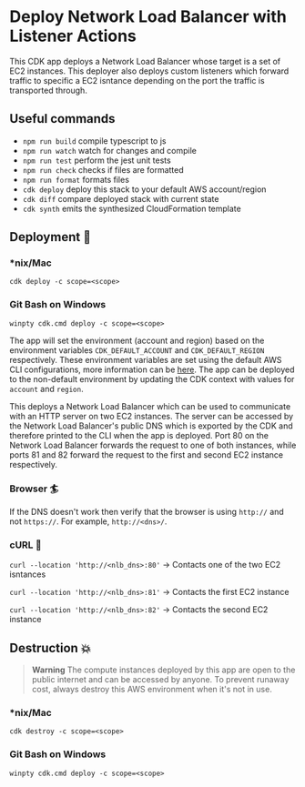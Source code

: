 # Deploy Network Load Balancer with Listener Actions

This CDK app deploys a Network Load Balancer whose target is a set of EC2 instances. This deployer also deploys custom listeners which forward traffic to specific a EC2 isntance depending on the port the traffic is transported through.

## Useful commands

- `npm run build` compile typescript to js
- `npm run watch` watch for changes and compile
- `npm run test` perform the jest unit tests
- `npm run check` checks if files are formatted
- `npm run format` formats files
- `cdk deploy` deploy this stack to your default AWS account/region
- `cdk diff` compare deployed stack with current state
- `cdk synth` emits the synthesized CloudFormation template

## Deployment :rocket:

### \*nix/Mac

`cdk deploy -c scope=<scope>`

### Git Bash on Windows

`winpty cdk.cmd deploy -c scope=<scope>`

The app will set the environment (account and region) based on the environment variables `CDK_DEFAULT_ACCOUNT` and `CDK_DEFAULT_REGION` respectively. These environment variables are set using the default AWS CLI configurations, more information can be [here](https://docs.aws.amazon.com/cdk/v2/guide/environments.html). The app can be deployed to the non-default environment by updating the CDK context with values for `account` and `region`.

This deploys a Network Load Balancer which can be used to communicate with an HTTP server on two EC2 instances. The server can be accessed by the Network Load Balancer's public DNS which is exported by the CDK and therefore printed to the CLI when the app is deployed. Port 80 on the Network Load Balancer forwards the request to one of both instances, while ports 81 and 82 forward the request to the first and second EC2 instance respectively.

### Browser :surfer:

If the DNS doesn't work then verify that the browser is using `http://` and not `https://`. For example, `http://<dns>/`.

### cURL :curling_stone:

`curl --location 'http://<nlb_dns>:80'` -> Contacts one of the two EC2 isntances

`curl --location 'http://<nlb_dns>:81'` -> Contacts the first EC2 instance

`curl --location 'http://<nlb_dns>:82'` -> Contacts the second EC2 instance

## Destruction :boom:

> **Warning** The compute instances deployed by this app are open to the public internet and can be accessed by anyone. To prevent runaway cost, always destroy this AWS environment when it's not in use.

### \*nix/Mac

`cdk destroy -c scope=<scope>`

### Git Bash on Windows

`winpty cdk.cmd deploy -c scope=<scope>`
